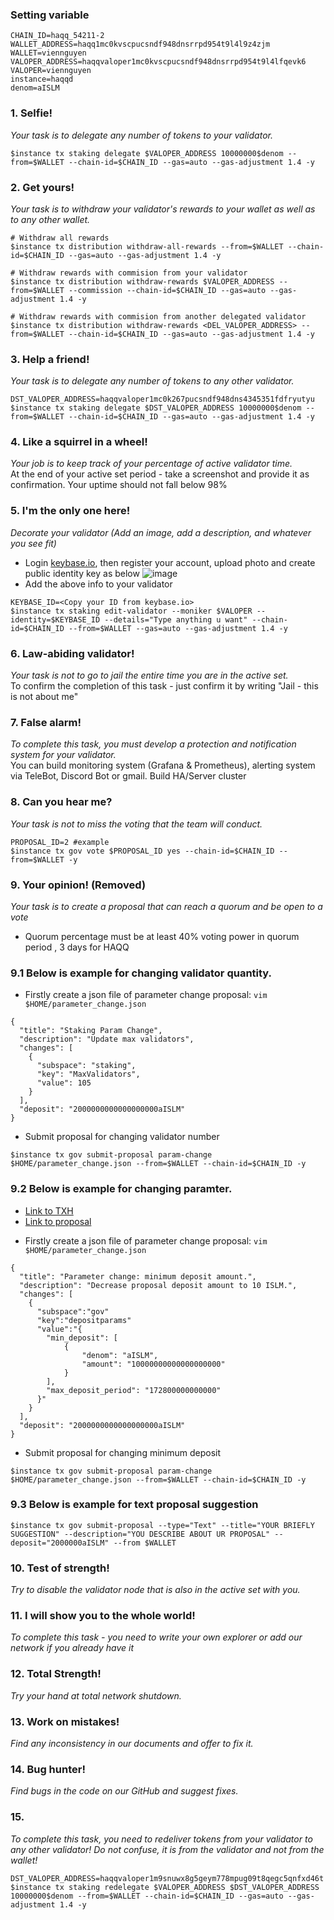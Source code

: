 ### Setting variable
```
CHAIN_ID=haqq_54211-2
WALLET_ADDRESS=haqq1mc0kvscpucsndf948dnsrrpd954t9l4l9z4zjm
WALLET=viennguyen
VALOPER_ADDRESS=haqqvaloper1mc0kvscpucsndf948dnsrrpd954t9l4lfqevk6
VALOPER=viennguyen
instance=haqqd
denom=aISLM
```
### 1. Selfie! 
_Your task is to delegate any number of tokens to your validator._
```
$instance tx staking delegate $VALOPER_ADDRESS 10000000$denom --from=$WALLET --chain-id=$CHAIN_ID --gas=auto --gas-adjustment 1.4 -y
```

### 2. Get yours!
_Your task is to withdraw your validator's rewards to your wallet as well as to any other wallet._
```
# Withdraw all rewards
$instance tx distribution withdraw-all-rewards --from=$WALLET --chain-id=$CHAIN_ID --gas=auto --gas-adjustment 1.4 -y

# Withdraw rewards with commision from your validator
$instance tx distribution withdraw-rewards $VALOPER_ADDRESS --from=$WALLET --commission --chain-id=$CHAIN_ID --gas=auto --gas-adjustment 1.4 -y

# Withdraw rewards with commision from another delegated validator
$instance tx distribution withdraw-rewards <DEL_VALOPER_ADDRESS> --from=$WALLET --chain-id=$CHAIN_ID --gas=auto --gas-adjustment 1.4 -y
```

### 3. Help a friend!
_Your task is to delegate any number of tokens to any other validator._
```
DST_VALOPER_ADDRESS=haqqvaloper1mc0k267pucsndf948dns4345351fdfryutyu
$instance tx staking delegate $DST_VALOPER_ADDRESS 10000000$denom --from=$WALLET --chain-id=$CHAIN_ID --gas=auto --gas-adjustment 1.4 -y
```

### 4. Like a squirrel in a wheel!
_Your job is to keep track of your percentage of active validator time._   
At the end of your active set period - take a screenshot and provide it as confirmation. Your uptime should not fall below 98%


### 5. I'm the only one here!
_Decorate your validator (Add an image, add a description, and whatever you see fit)_   
- Login [keybase.io](https://keybase.io/), then register your account, upload photo and create public identity key as below
![image](https://user-images.githubusercontent.com/91453629/190331458-ac899664-bccd-4983-a270-344c78d2e2c6.png)
- Add the above info to your validator
```
KEYBASE_ID=<Copy your ID from keybase.io>
$instance tx staking edit-validator --moniker $VALOPER --identity=$KEYBASE_ID --details="Type anything u want" --chain-id=$CHAIN_ID --from=$WALLET --gas=auto --gas-adjustment 1.4 -y
```

### 6. Law-abiding validator!
_Your task is not to go to jail the entire time you are in the active set._   
To confirm the completion of this task - just confirm it by writing "Jail - this is not about me"

### 7. False alarm!
_To complete this task, you must develop a protection and notification system for your validator._  
You can build monitoring system (Grafana & Prometheus), alerting system via TeleBot, Discord Bot or gmail. Build HA/Server cluster

### 8. Can you hear me?
_Your task is not to miss the voting that the team will conduct._
```
PROPOSAL_ID=2 #example
$instance tx gov vote $PROPOSAL_ID yes --chain-id=$CHAIN_ID --from=$WALLET -y
```

### 9. Your opinion! (Removed)
_Your task is to create a proposal that can reach a quorum and be open to a vote_
 - Quorum percentage must be at least 40% voting power in quorum period , 3 days for HAQQ
### 9.1 Below is example for changing validator quantity. 
* Firstly create a json file of parameter change proposal: `vim $HOME/parameter_change.json` 
```
{
  "title": "Staking Param Change",
  "description": "Update max validators",
  "changes": [
    {
      "subspace": "staking",
      "key": "MaxValidators",
      "value": 105
    }
  ],
  "deposit": "2000000000000000000aISLM"
}
```
 
* Submit proposal for changing validator number
```
$instance tx gov submit-proposal param-change $HOME/parameter_change.json --from=$WALLET --chain-id=$CHAIN_ID -y
```

### 9.2 Below is example for changing paramter. 
- [Link to TXH](https://haqq.explorers.guru/transaction/921E4418B72254EBFE114799D2945E33F8EA444205AD18FDF5A3588DBD45577B)
- [Link to proposal](https://haqq.explorers.guru/proposal/16)
* Firstly create a json file of parameter change proposal: `vim $HOME/parameter_change.json` 
```
{
  "title": "Parameter change: minimum deposit amount.",
  "description": "Decrease proposal deposit amount to 10 ISLM.",
  "changes": [
    {
      "subspace":"gov"
      "key":"depositparams"
      "value":"{
        "min_deposit": [
            {
                "denom": "aISLM",
                "amount": "10000000000000000000"
            }
        ],
        "max_deposit_period": "172800000000000"
      }"
    }
  ],
  "deposit": "2000000000000000000aISLM"
}
```
 
* Submit proposal for changing minimum deposit
```
$instance tx gov submit-proposal param-change $HOME/parameter_change.json --from=$WALLET --chain-id=$CHAIN_ID -y
```
### 9.3 Below is example for text proposal suggestion
```
$instance tx gov submit-proposal --type="Text" --title="YOUR BRIEFLY SUGGESTION" --description="YOU DESCRIBE ABOUT UR PROPOSAL" --deposit="2000000aISLM" --from $WALLET
```

### 10. Test of strength!
_Try to disable the validator node that is also in the active set with you._

### 11. I will show you to the whole world!
_To complete this task - you need to write your own explorer or add our network if you already have it_

### 12. Total Strength!
_Try your hand at total network shutdown._

### 13. Work on mistakes!
_Find any inconsistency in our documents and offer to fix it._

### 14. Bug hunter!
_Find bugs in the code on our GitHub and suggest fixes._

### 15. 
_To complete this task, you need to redeliver tokens from your validator to any other validator! Do not confuse, it is from the validator and not from the wallet!_
```
DST_VALOPER_ADDRESS=haqqvaloper1m9snuwx8g5geym778mpug09t8qegc5qnfxd46t
$instance tx staking redelegate $VALOPER_ADDRESS $DST_VALOPER_ADDRESS 10000000$denom --from=$WALLET --chain-id=$CHAIN_ID --gas=auto --gas-adjustment 1.4 -y
```




